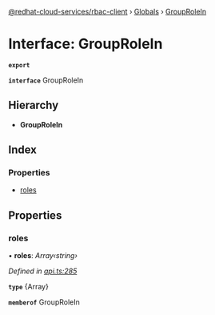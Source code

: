 [@redhat-cloud-services/rbac-client](../README.md) › [Globals](../globals.md) › [GroupRoleIn](grouprolein.md)

# Interface: GroupRoleIn

**`export`** 

**`interface`** GroupRoleIn

## Hierarchy

* **GroupRoleIn**

## Index

### Properties

* [roles](grouprolein.md#roles)

## Properties

###  roles

• **roles**: *Array‹string›*

*Defined in [api.ts:285](https://github.com/RedHatInsights/javascript-clients/blob/master/packages/rbac/api.ts#L285)*

**`type`** {Array<string>}

**`memberof`** GroupRoleIn
